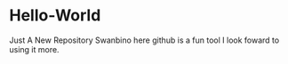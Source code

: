 # Hello-World
Just A New Repository
Swanbino here github is a fun tool I look foward to using it more. 
